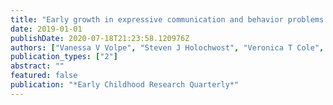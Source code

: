 ```yaml
---
title: "Early growth in expressive communication and behavior problems: Differential relations by ethnicity"
date: 2019-01-01
publishDate: 2020-07-18T21:23:58.120976Z
authors: ["Vanessa V Volpe", "Steven J Holochwost", "Veronica T Cole", "Cathi Propper"]
publication_types: ["2"]
abstract: ""
featured: false
publication: "*Early Childhood Research Quarterly*"
---
```


